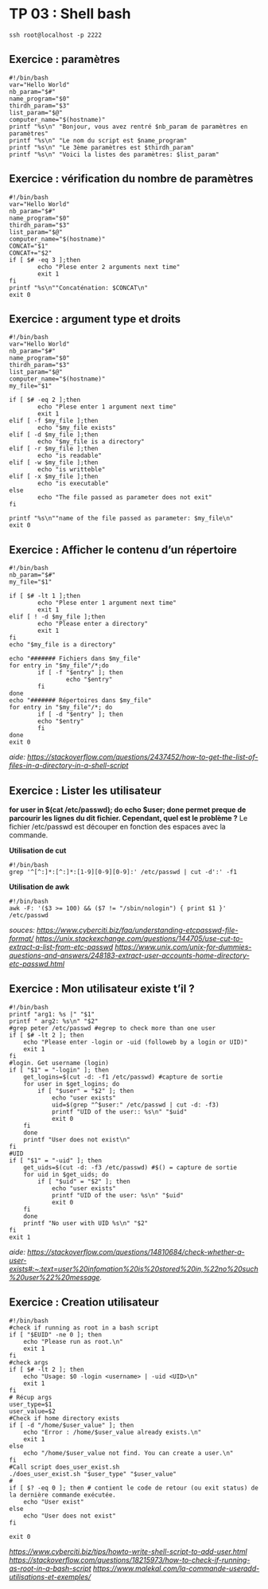 # TP 03 : Shell bash
```
ssh root@localhost -p 2222
```
## Exercice : paramètres
```
#!/bin/bash
var="Hello World"
nb_param="$#"
name_program="$0"
thirdh_param="$3"
list_param="$@"
computer_name="$(hostname)"
printf "%s\n" "Bonjour, vous avez rentré $nb_param de paramètres en paramètres"
printf "%s\n" "Le nom du script est $name_program"
printf "%s\n" "Le 3ème paramètres est $thirdh_param"
printf "%s\n" "Voici la listes des paramètres: $list_param"
```
## Exercice : vérification du nombre de paramètres
```
#!/bin/bash
var="Hello World"
nb_param="$#"
name_program="$0"
thirdh_param="$3"
list_param="$@"
computer_name="$(hostname)"
CONCAT="$1"
CONCAT+="$2"
if [ $# -eq 3 ];then
        echo "Plese enter 2 arguments next time"
        exit 1
fi
printf "%s\n""Concaténation: $CONCAT\n"
exit 0
```
## Exercice : argument type et droits
```
#!/bin/bash
var="Hello World"
nb_param="$#"
name_program="$0"
thirdh_param="$3"
list_param="$@"
computer_name="$(hostname)"
my_file="$1"

if [ $# -eq 2 ];then
        echo "Plese enter 1 argument next time"
        exit 1
elif [ -f $my_file ];then
        echo "$my_file exists"
elif [ -d $my_file ];then
        echo "$my_file is a directory"
elif [ -r $my_file ];then
        echo "is readable"
elif [ -w $my_file ];then
        echo "is writteble"
elif [ -x $my_file ];then
        echo "is executable"
else
        echo "The file passed as parameter does not exit"
fi

printf "%s\n""name of the file passed as parameter: $my_file\n"
exit 0
```
## Exercice : Afficher le contenu d’un répertoire
```
#!/bin/bash
nb_param="$#"
my_file="$1"

if [ $# -lt 1 ];then
        echo "Plese enter 1 argument next time"
        exit 1
elif [ ! -d $my_file ];then
        echo "Please enter a directory"
        exit 1
fi
echo "$my_file is a directory"

echo "####### Fichiers dans $my_file"
for entry in "$my_file"/*;do
        if [ -f "$entry" ]; then
                echo "$entry"
        fi
done
echo "####### Répertoires dans $my_file"
for entry in "$my_file"/*; do
        if [ -d "$entry" ]; then
        echo "$entry"
        fi
done
exit 0
```
*aide: https://stackoverflow.com/questions/2437452/how-to-get-the-list-of-files-in-a-directory-in-a-shell-script*

## Exercice : Lister les utilisateur
**for user in $(cat /etc/passwd); do echo $user; done permet preque de
parcourir les lignes du dit fichier. Cependant, quel est le problème ?**
Le fichier /etc/passwd est découper en fonction des espaces avec la commande. 

**Utilisation de cut**
```
#!/bin/bash
grep '^[^:]*:[^:]*:[1-9][0-9][0-9]:' /etc/passwd | cut -d':' -f1
```
**Utilisation de awk**
```
#!/bin/bash
awk -F: '($3 >= 100) && ($7 != "/sbin/nologin") { print $1 }' /etc/passwd
```
*souces: https://www.cyberciti.biz/faq/understanding-etcpasswd-file-format/
https://unix.stackexchange.com/questions/144705/use-cut-to-extract-a-list-from-etc-passwd
https://www.unix.com/unix-for-dummies-questions-and-answers/248183-extract-user-accounts-home-directory-etc-passwd.html*

## Exercice : Mon utilisateur existe t’il ?
```
#!/bin/bash
printf "arg1: %s |" "$1"
printf " arg2: %s\n" "$2"
#grep peter /etc/passwd #egrep to check more than one user
if [ $# -lt 2 ]; then
    echo "Please enter -login or -uid (followeb by a login or UID)"
    exit 1
fi
#login. Get username (login) 
if [ "$1" = "-login" ]; then
    get_logins=$(cut -d: -f1 /etc/passwd) #capture de sortie
    for user in $get_logins; do
        if [ "$user" = "$2" ]; then
            echo "user exists"
            uid=$(grep "^$user:" /etc/passwd | cut -d: -f3)
            printf "UID of the user:: %s\n" "$uid"
            exit 0
	fi
    done
    printf "User does not exist\n"
fi
#UID
if [ "$1" = "-uid" ]; then
    get_uids=$(cut -d: -f3 /etc/passwd) #$() = capture de sortie
    for uid in $get_uids; do
        if [ "$uid" = "$2" ]; then
            echo "user exists"
            printf "UID of the user: %s\n" "$uid"
            exit 0
	fi
    done
    printf "No user with UID %s\n" "$2"
fi
exit 1
```
*aide: https://stackoverflow.com/questions/14810684/check-whether-a-user-exists#:~:text=user%20infomation%20is%20stored%20in,%22no%20such%20user%22%20message.*

## Exercice : Creation utilisateur
```
#!/bin/bash
#check if running as root in a bash script
if [ "$EUID" -ne 0 ]; then
    echo "Please run as root.\n"
    exit 1
fi
#check args
if [ $# -lt 2 ]; then
    echo "Usage: $0 -login <username> | -uid <UID>\n"
    exit 1
fi
# Récup args
user_type=$1
user_value=$2
#Check if home directory exists
if [ -d "/home/$user_value" ]; then
    echo "Error : /home/$user_value already exists.\n"
    exit 1
else
    echo "/home/$user_value not find. You can create a user.\n"
fi
#Call script does_user_exist.sh
./does_user_exist.sh "$user_type" "$user_value"
#
if [ $? -eq 0 ]; then # contient le code de retour (ou exit status) de la dernière commande exécutée.
    echo "User exist"
else
    echo "User does not exist"
fi

exit 0
```
*https://www.cyberciti.biz/tips/howto-write-shell-script-to-add-user.html
https://stackoverflow.com/questions/18215973/how-to-check-if-running-as-root-in-a-bash-script
https://www.malekal.com/la-commande-useradd-utilisations-et-exemples/*
